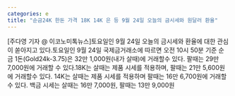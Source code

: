 ```yaml
---
categories: e
title: "순금24K 한돈 가격 18K 14K 은 등 9월 24일 오늘의 금시세와 원달러 환율"
---
```

[주다영 기자 @ 이코노미톡뉴스]토요일인 9월 24일 오늘의 금시세와 환율에 대한 관심이 쏟아지고 있다.토요일인 9월 24일 국제금거래소에 따르면 오전 10시 50분 기준 순금 1돈(Gold24k-3.75)은 32만 1,000원(내가 살때)에 거래할수 있다. 팔때는 29만 7,000원에 거래할 수 있다.18K는 살때는 제품 시세를 적용하며, 팔때는 21만 5,600원에 거래할수 있다. 14K는 살때는 제품 시세를 적용하며 팔때는 16만 6,700원에 거래할수 있다. 백금 시세는 살때는 16만 7,000원, 팔때는 13만 9,000원
